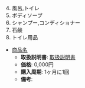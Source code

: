 04. 風呂,トイレ
  01. ボディソープ
  02. シャンプー,コンディショナー
  03. 石鹸
  04. トイレ用品

- [商品名](official-page)
  - **取扱説明書**: [取扱説明書](manual-page-url)
  - **価格**: 0,000円
  - **購入周期**: 1ヶ月に1回
  - **備考**:
